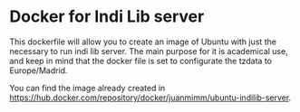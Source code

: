 # Docker for Indi Lib server

This dockerfile will allow you to create an image of Ubuntu with just the necessary to run indi lib server.
The main purpose for it is academical use, and keep in mind that the docker file is set to configurate the tzdata to Europe/Madrid.

You can find the image already created in https://hub.docker.com/repository/docker/juanmimm/ubuntu-indilib-server.

